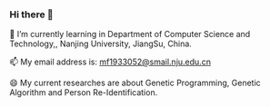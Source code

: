 ### Hi there 👋
🌱 I’m currently learning in Department of Computer Science and Technology,, Nanjing University, JiangSu, China.

📫 My email address is: mf1933052@smail.nju.edu.cn

😄 My current researches are about Genetic Programming, Genetic Algorithm and Person Re-Identification.
<!--
**YMing-Li/YMing-Li** is a ✨ _special_ ✨ repository because its `README.md` (this file) appears on your GitHub profile.

Here are some ideas to get you started:

- 🔭 I’m currently working on ...
- 🌱 I’m currently learning in Computer Science and Technology, Nanjing University, JiangSu, China
- 👯 I’m looking to collaborate on ...
- 🤔 I’m looking for help with ...
- 💬 Ask me about ...
- 📫 How to reach me: ...
- 😄 Pronouns: ...
- ⚡ Fun fact: ...
-->
